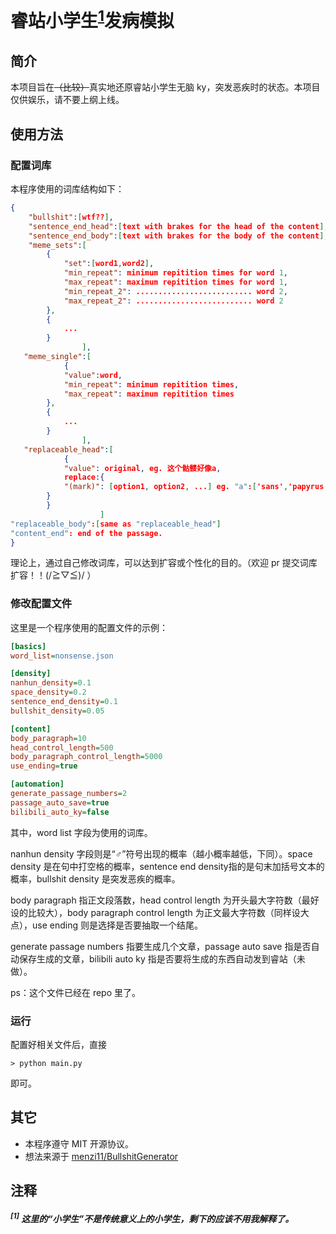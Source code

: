# 睿站小学生<sup>[1](#1--这里的小学生不是传统意义上的小学生剩下的应该不用我解释了)</sup>发病模拟

## 简介

本项目旨在~~（比较）~~真实地还原睿站小学生无脑 ky，突发恶疾时的状态。本项目仅供娱乐，请不要上纲上线。

## 使用方法

### 配置词库

本程序使用的词库结构如下：

```json
{
    "bullshit":[wtf??],
    "sentence_end_head":[text with brakes for the head of the content],
    "sentence_end_body":[text with brakes for the body of the content],
    "meme_sets":[
        {
            "set":[word1,word2],
            "min_repeat": minimum repitition times for word 1,
            "max_repeat": maximum repitition times for word 1,
            "min_repeat_2": .......................... word 2,
            "max_repeat_2": .......................... word 2
        },
        {
            ...
        }
    			],
   "meme_single":[
            {
            "value":word,
            "min_repeat": minimum repitition times,
            "max_repeat": maximum repitition times
        },
        {
            ...
        }
            	],
   "replaceable_head":[
            {
            "value": original, eg. 这个骷髅好像a,
            replace:{
            "(mark)": [option1, option2, ...] eg. "a":['sans','papyrus'], result: "这个骷髅好像sans", etc.
        }
        }
            		]
"replaceable_body":[same as "replaceable_head"]
"content_end": end of the passage.
}
```

理论上，通过自己修改词库，可以达到扩容或个性化的目的。（欢迎 pr 提交词库扩容！！(/≧▽≦)/  ）

### 修改配置文件

这里是一个程序使用的配置文件的示例：

```ini
[basics]
word_list=nonsense.json

[density]
nanhun_density=0.1
space_density=0.2
sentence_end_density=0.1
bullshit_density=0.05

[content]
body_paragraph=10
head_control_length=500
body_paragraph_control_length=5000
use_ending=true

[automation]
generate_passage_numbers=2
passage_auto_save=true
bilibili_auto_ky=false
```

其中，word list 字段为使用的词库。

nanhun density 字段则是“♂”符号出现的概率（越小概率越低，下同）。space density 是在句中打空格的概率，sentence end density指的是句末加括号文本的概率，bullshit density 是突发恶疾的概率。

body paragraph 指正文段落数，head control length 为开头最大字符数（最好设的比较大），body paragraph control length 为正文最大字符数（同样设大点），use ending 则是选择是否要抽取一个结尾。

generate passage numbers 指要生成几个文章，passage auto save 指是否自动保存生成的文章，bilibili auto ky 指是否要将生成的东西自动发到睿站（未做）。

ps：这个文件已经在 repo 里了。

### 运行

配置好相关文件后，直接

```
> python main.py
```

即可。

## 其它

- 本程序遵守 MIT 开源协议。
- 想法来源于 [menzi11/BullshitGenerator](https://github.com/menzi11/BullshitGenerator)

## 注释

##### <sup>[1]</sup>  这里的“小学生”不是传统意义上的小学生，剩下的应该不用我解释了。

